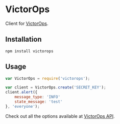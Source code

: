 # VictorOps

Client for [VictorOps](https://victorops.com/).

## Installation

    npm install victorops

## Usage

```javascript
var VictorOps = require('victorops');

var client = VictorOps.create('SECRET_KEY');
client.alert({
    message_type: 'INFO'
    state_message: 'test'
}, 'everyone');
```

Check out all the options available at [VictorOps API](http://victorops.force.com/knowledgebase/articles/Integration/Alert-Ingestion-API-Documentation/).
